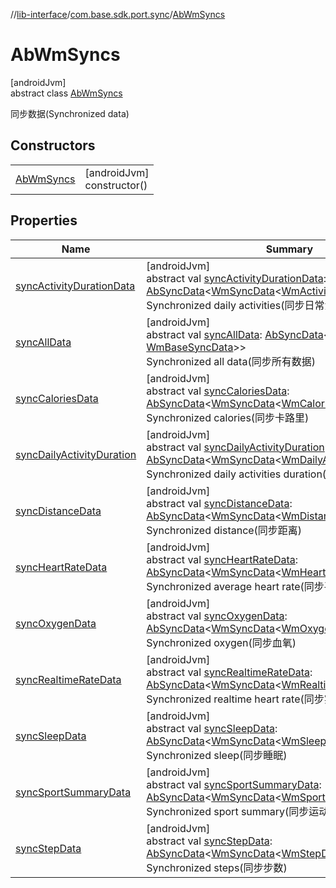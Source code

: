 //[lib-interface](../../../index.md)/[com.base.sdk.port.sync](../index.md)/[AbWmSyncs](index.md)

# AbWmSyncs

[androidJvm]\
abstract class [AbWmSyncs](index.md)

同步数据(Synchronized data)

## Constructors

| | |
|---|---|
| [AbWmSyncs](-ab-wm-syncs.md) | [androidJvm]<br>constructor() |

## Properties

| Name | Summary |
|---|---|
| [syncActivityDurationData](sync-activity-duration-data.md) | [androidJvm]<br>abstract val [syncActivityDurationData](sync-activity-duration-data.md): [AbSyncData](../-ab-sync-data/index.md)&lt;[WmSyncData](../../com.base.sdk.entity.data/-wm-sync-data/index.md)&lt;[WmActivityDurationData](../../com.base.sdk.entity.data/-wm-activity-duration-data/index.md)&gt;&gt;<br>Synchronized daily activities(同步日常活动) |
| [syncAllData](sync-all-data.md) | [androidJvm]<br>abstract val [syncAllData](sync-all-data.md): [AbSyncData](../-ab-sync-data/index.md)&lt;[WmSyncData](../../com.base.sdk.entity.data/-wm-sync-data/index.md)&lt;out [WmBaseSyncData](../../com.base.sdk.entity.data/-wm-base-sync-data/index.md)&gt;&gt;<br>Synchronized all data(同步所有数据) |
| [syncCaloriesData](sync-calories-data.md) | [androidJvm]<br>abstract val [syncCaloriesData](sync-calories-data.md): [AbSyncData](../-ab-sync-data/index.md)&lt;[WmSyncData](../../com.base.sdk.entity.data/-wm-sync-data/index.md)&lt;[WmCaloriesData](../../com.base.sdk.entity.data/-wm-calories-data/index.md)&gt;&gt;<br>Synchronized calories(同步卡路里) |
| [syncDailyActivityDuration](sync-daily-activity-duration.md) | [androidJvm]<br>abstract val [syncDailyActivityDuration](sync-daily-activity-duration.md): [AbSyncData](../-ab-sync-data/index.md)&lt;[WmSyncData](../../com.base.sdk.entity.data/-wm-sync-data/index.md)&lt;[WmDailyActivityDurationData](../../com.base.sdk.entity.data/-wm-daily-activity-duration-data/index.md)&gt;&gt;<br>Synchronized daily activities duration(同步日常活动时长) |
| [syncDistanceData](sync-distance-data.md) | [androidJvm]<br>abstract val [syncDistanceData](sync-distance-data.md): [AbSyncData](../-ab-sync-data/index.md)&lt;[WmSyncData](../../com.base.sdk.entity.data/-wm-sync-data/index.md)&lt;[WmDistanceData](../../com.base.sdk.entity.data/-wm-distance-data/index.md)&gt;&gt;<br>Synchronized distance(同步距离) |
| [syncHeartRateData](sync-heart-rate-data.md) | [androidJvm]<br>abstract val [syncHeartRateData](sync-heart-rate-data.md): [AbSyncData](../-ab-sync-data/index.md)&lt;[WmSyncData](../../com.base.sdk.entity.data/-wm-sync-data/index.md)&lt;[WmHeartRateData](../../com.base.sdk.entity.data/-wm-heart-rate-data/index.md)&gt;&gt;<br>Synchronized average heart rate(同步平均心率) |
| [syncOxygenData](sync-oxygen-data.md) | [androidJvm]<br>abstract val [syncOxygenData](sync-oxygen-data.md): [AbSyncData](../-ab-sync-data/index.md)&lt;[WmSyncData](../../com.base.sdk.entity.data/-wm-sync-data/index.md)&lt;[WmOxygenData](../../com.base.sdk.entity.data/-wm-oxygen-data/index.md)&gt;&gt;<br>Synchronized oxygen(同步血氧) |
| [syncRealtimeRateData](sync-realtime-rate-data.md) | [androidJvm]<br>abstract val [syncRealtimeRateData](sync-realtime-rate-data.md): [AbSyncData](../-ab-sync-data/index.md)&lt;[WmSyncData](../../com.base.sdk.entity.data/-wm-sync-data/index.md)&lt;[WmRealtimeRateData](../../com.base.sdk.entity.data/-wm-realtime-rate-data/index.md)&gt;&gt;<br>Synchronized realtime heart rate(同步实时心率) |
| [syncSleepData](sync-sleep-data.md) | [androidJvm]<br>abstract val [syncSleepData](sync-sleep-data.md): [AbSyncData](../-ab-sync-data/index.md)&lt;[WmSyncData](../../com.base.sdk.entity.data/-wm-sync-data/index.md)&lt;[WmSleepData](../../com.base.sdk.entity.data/-wm-sleep-data/index.md)&gt;&gt;<br>Synchronized sleep(同步睡眠) |
| [syncSportSummaryData](sync-sport-summary-data.md) | [androidJvm]<br>abstract val [syncSportSummaryData](sync-sport-summary-data.md): [AbSyncData](../-ab-sync-data/index.md)&lt;[WmSyncData](../../com.base.sdk.entity.data/-wm-sync-data/index.md)&lt;[WmSportSummaryData](../../com.base.sdk.entity.data/-wm-sport-summary-data/index.md)&gt;&gt;<br>Synchronized sport summary(同步运动小结) |
| [syncStepData](sync-step-data.md) | [androidJvm]<br>abstract val [syncStepData](sync-step-data.md): [AbSyncData](../-ab-sync-data/index.md)&lt;[WmSyncData](../../com.base.sdk.entity.data/-wm-sync-data/index.md)&lt;[WmStepData](../../com.base.sdk.entity.data/-wm-step-data/index.md)&gt;&gt;<br>Synchronized steps(同步步数) |
